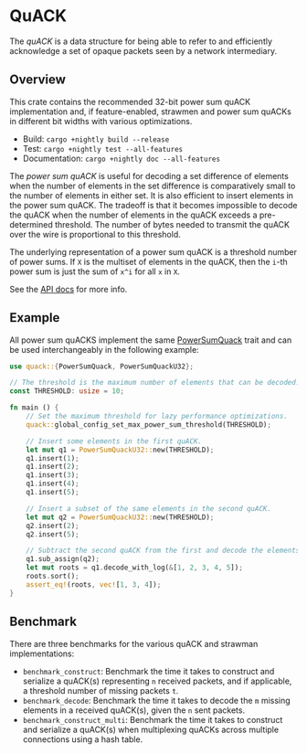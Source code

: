 # QuACK

The _quACK_ is a data structure for being able to refer to and efficiently
acknowledge a set of opaque packets seen by a network intermediary.

## Overview

This crate contains the recommended 32-bit power sum quACK implementation and,
if feature-enabled, strawmen and power sum quACKs in different bit widths with
various optimizations.

* Build: `cargo +nightly build --release`
* Test: `cargo +nightly test --all-features`
* Documentation: `cargo +nightly doc --all-features`

The _power sum quACK_ is useful for decoding a set difference of elements when
the number of elements in the set difference is comparatively small to the
number of elements in either set. It is also efficient to insert elements in the
power sum quACK. The tradeoff is that it becomes impossible to decode the quACK
when the number of elements in the quACK exceeds a pre-determined threshold. The
number of bytes needed to transmit the quACK over the wire is proportional to
this threshold.

The underlying representation of a power sum quACK is a threshold number of
power sums. If `X` is the multiset of elements in the quACK, then the `i`-th
power sum is just the sum of `x^i` for all `x` in `X`.

See the [API docs](target/doc/quack/) for more info.

## Example

All power sum quACKS implement the same [PowerSumQuack]() trait and can be used
interchangeably in the following example:

```rust
use quack::{PowerSumQuack, PowerSumQuackU32};

// The threshold is the maximum number of elements that can be decoded.
const THRESHOLD: usize = 10;

fn main () {
    // Set the maximum threshold for lazy performance optimizations.
    quack::global_config_set_max_power_sum_threshold(THRESHOLD);

    // Insert some elements in the first quACK.
    let mut q1 = PowerSumQuackU32::new(THRESHOLD);
    q1.insert(1);
    q1.insert(2);
    q1.insert(3);
    q1.insert(4);
    q1.insert(5);

    // Insert a subset of the same elements in the second quACK.
    let mut q2 = PowerSumQuackU32::new(THRESHOLD);
    q2.insert(2);
    q2.insert(5);

    // Subtract the second quACK from the first and decode the elements.
    q1.sub_assign(q2);
    let mut roots = q1.decode_with_log(&[1, 2, 3, 4, 5]);
    roots.sort();
    assert_eq!(roots, vec![1, 3, 4]);
}
```

## Benchmark

There are three benchmarks for the various quACK and strawman implementations:

* `benchmark_construct`: Benchmark the time it takes to construct and serialize
a quACK(s) representing `n` received packets, and if applicable, a threshold
number of missing packets `t`.
* `benchmark_decode`: Benchmark the time it takes to decode the `m` missing
elements in a received quACK(s), given the `n` sent packets.
* `benchmark_construct_multi`: Benchmark the time it takes to construct and
serialize a quACK(s) when multiplexing quACKs across multiple connections using
a hash table.
